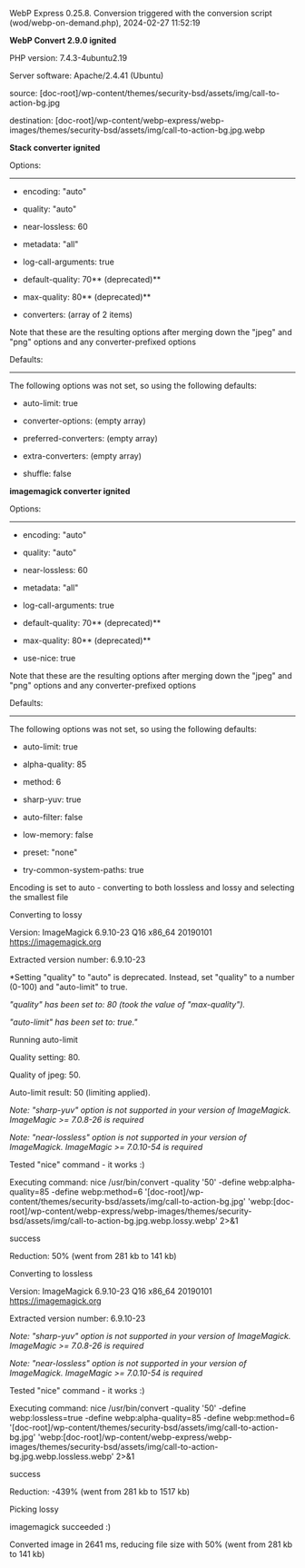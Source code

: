 WebP Express 0.25.8. Conversion triggered with the conversion script (wod/webp-on-demand.php), 2024-02-27 11:52:19

**WebP Convert 2.9.0 ignited** 
PHP version: 7.4.3-4ubuntu2.19
Server software: Apache/2.4.41 (Ubuntu)

source: [doc-root]/wp-content/themes/security-bsd/assets/img/call-to-action-bg.jpg
destination: [doc-root]/wp-content/webp-express/webp-images/themes/security-bsd/assets/img/call-to-action-bg.jpg.webp

**Stack converter ignited** 

Options:
------------
- encoding: "auto"
- quality: "auto"
- near-lossless: 60
- metadata: "all"
- log-call-arguments: true
- default-quality: 70** (deprecated)** 
- max-quality: 80** (deprecated)** 
- converters: (array of 2 items)

Note that these are the resulting options after merging down the "jpeg" and "png" options and any converter-prefixed options

Defaults:
------------
The following options was not set, so using the following defaults:
- auto-limit: true
- converter-options: (empty array)
- preferred-converters: (empty array)
- extra-converters: (empty array)
- shuffle: false


**imagemagick converter ignited** 

Options:
------------
- encoding: "auto"
- quality: "auto"
- near-lossless: 60
- metadata: "all"
- log-call-arguments: true
- default-quality: 70** (deprecated)** 
- max-quality: 80** (deprecated)** 
- use-nice: true

Note that these are the resulting options after merging down the "jpeg" and "png" options and any converter-prefixed options

Defaults:
------------
The following options was not set, so using the following defaults:
- auto-limit: true
- alpha-quality: 85
- method: 6
- sharp-yuv: true
- auto-filter: false
- low-memory: false
- preset: "none"
- try-common-system-paths: true

Encoding is set to auto - converting to both lossless and lossy and selecting the smallest file

Converting to lossy
Version: ImageMagick 6.9.10-23 Q16 x86_64 20190101 https://imagemagick.org
Extracted version number: 6.9.10-23
*Setting "quality" to "auto" is deprecated. Instead, set "quality" to a number (0-100) and "auto-limit" to true. 
*"quality" has been set to: 80 (took the value of "max-quality").*
*"auto-limit" has been set to: true."*
Running auto-limit
Quality setting: 80. 
Quality of jpeg: 50. 
Auto-limit result: 50 (limiting applied).
*Note: "sharp-yuv" option is not supported in your version of ImageMagick. ImageMagic >= 7.0.8-26 is required* 
*Note: "near-lossless" option is not supported in your version of ImageMagick. ImageMagic >= 7.0.10-54 is required* 
Tested "nice" command - it works :)
Executing command: nice /usr/bin/convert -quality '50' -define webp:alpha-quality=85 -define webp:method=6 '[doc-root]/wp-content/themes/security-bsd/assets/img/call-to-action-bg.jpg' 'webp:[doc-root]/wp-content/webp-express/webp-images/themes/security-bsd/assets/img/call-to-action-bg.jpg.webp.lossy.webp' 2>&1
success
Reduction: 50% (went from 281 kb to 141 kb)

Converting to lossless
Version: ImageMagick 6.9.10-23 Q16 x86_64 20190101 https://imagemagick.org
Extracted version number: 6.9.10-23
*Note: "sharp-yuv" option is not supported in your version of ImageMagick. ImageMagic >= 7.0.8-26 is required* 
*Note: "near-lossless" option is not supported in your version of ImageMagick. ImageMagic >= 7.0.10-54 is required* 
Tested "nice" command - it works :)
Executing command: nice /usr/bin/convert -quality '50' -define webp:lossless=true -define webp:alpha-quality=85 -define webp:method=6 '[doc-root]/wp-content/themes/security-bsd/assets/img/call-to-action-bg.jpg' 'webp:[doc-root]/wp-content/webp-express/webp-images/themes/security-bsd/assets/img/call-to-action-bg.jpg.webp.lossless.webp' 2>&1
success
Reduction: -439% (went from 281 kb to 1517 kb)

Picking lossy
imagemagick succeeded :)

Converted image in 2641 ms, reducing file size with 50% (went from 281 kb to 141 kb)
